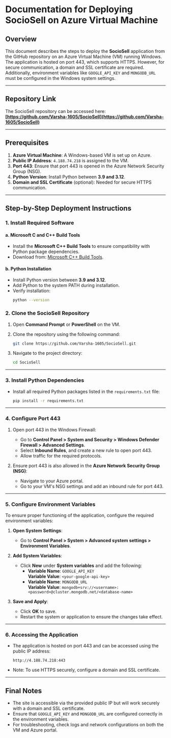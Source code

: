 

# Documentation for Deploying SocioSell on Azure Virtual Machine  

## Overview  
This document describes the steps to deploy the **SocioSell** application from the GitHub repository on an Azure Virtual Machine (VM) running Windows. The application is hosted on port 443, which supports HTTPS. However, for secure communication, a domain and SSL certificate are required. Additionally, environment variables like `GOOGLE_API_KEY` and `MONGODB_URL` must be configured in the Windows system settings.

---

## Repository Link  
The SocioSell repository can be accessed here:  
**[https://github.com/Varsha-1605/SocioSell](https://github.com/Varsha-1605/SocioSell)**  

---

## Prerequisites  
1. **Azure Virtual Machine**: A Windows-based VM is set up on Azure.  
2. **Public IP Address**: `4.188.74.218` is assigned to the VM.  
3. **Port 443**: Ensure that port 443 is opened in the Azure Network Security Group (NSG).  
4. **Python Version**: Install Python between **3.9 and 3.12**.  
5. **Domain and SSL Certificate** (optional): Needed for secure HTTPS communication.

---

## Step-by-Step Deployment Instructions  

### 1. Install Required Software  
#### a. Microsoft C and C++ Build Tools  
- Install the **Microsoft C++ Build Tools** to ensure compatibility with Python package dependencies.  
- Download from: [Microsoft C++ Build Tools](https://visualstudio.microsoft.com/visual-cpp-build-tools/).

#### b. Python Installation  
- Install Python version between **3.9 and 3.12**.  
- Add Python to the system PATH during installation.  
- Verify installation:  
  ```bash
  python --version


### 2. Clone the SocioSell Repository  
1. Open **Command Prompt** or **PowerShell** on the VM.  
2. Clone the repository using the following command:  
   ```bash
   git clone https://github.com/Varsha-1605/SocioSell.git
   ```

3. Navigate to the project directory:  
   ```bash
   cd SocioSell
   ```

---

### 3. Install Python Dependencies  
- Install all required Python packages listed in the `requirements.txt` file:  
  ```bash
  pip install -r requirements.txt
  ```

---

### 4. Configure Port 443  
1. Open port 443 in the Windows Firewall:  
   - Go to **Control Panel > System and Security > Windows Defender Firewall > Advanced Settings**.  
   - Select **Inbound Rules**, and create a new rule to open port 443.  
   - Allow traffic for the required protocols.  

2. Ensure port 443 is also allowed in the **Azure Network Security Group (NSG)**:  
   - Navigate to your Azure portal.  
   - Go to your VM's NSG settings and add an inbound rule for port 443.  

---

### 5. Configure Environment Variables  
To ensure proper functioning of the application, configure the required environment variables:  

1. **Open System Settings**:  
   - Go to **Control Panel > System > Advanced system settings > Environment Variables**.  

2. **Add System Variables**:  
   - Click **New** under **System variables** and add the following:  
     - **Variable Name**: `GOOGLE_API_KEY`  
       **Variable Value**: `<your-google-api-key>`  
     - **Variable Name**: `MONGODB_URL`  
       **Variable Value**: `mongodb+srv://<username>:<password>@cluster.mongodb.net/<database-name>`  

3. **Save and Apply**:  
   - Click **OK** to save.  
   - Restart the system or application to ensure the changes take effect.  

---

### 6. Accessing the Application  
- The application is hosted on port 443 and can be accessed using the public IP address:  
  ```  
  http://4.188.74.218:443  
  ```
- Note: To use HTTPS securely, configure a domain and SSL certificate.

---

## Final Notes  
- The site is accessible via the provided public IP but will work securely with a domain and SSL certificate.  
- Ensure that `GOOGLE_API_KEY` and `MONGODB_URL` are configured correctly in the environment variables.  
- For troubleshooting, check logs and network configurations on both the VM and Azure portal.  
```  
